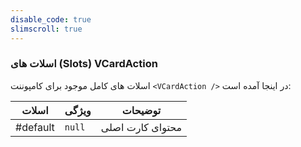 ```yaml
---
disable_code: true
slimscroll: true
---
```


### اسلات های (Slots) VCardAction

اسلات های کامل موجود برای کامپوننت `<VCardAction />` در اینجا آمده است:

| اسلات    | ویژگی                               | توضیحات          |
| -------- | ----------------------------------- | ---------------- |
| #default | <span class="is-null">`null`</span> | محتوای کارت اصلی |
